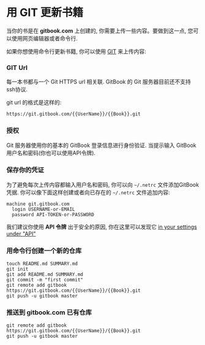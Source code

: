 # 用 GIT 更新书籍

当你的书是在 **gitbook.com** 上创建的, 你需要上传一些内容。要做到这一点, 您可以使用网页编辑器或者命令行.

如果你想使用命令行更新书籍, 你可以使用 [GIT](http://git-scm.com) 来上传内容:

### GIT Url

每一本书都与一个 Git HTTPS url 相关联. GitBook 的 Git 服务器目前还不支持 ssh协议.

git url 的格式是这样的:

```
https://git.gitbook.com/{{UserName}}/{{Book}}.git
```

### 授权

Git 服务器使用你的基本的 GitBook 登录信息进行身份验证. 当提示输入 GitBook 用户名和密码(你也可以使用API令牌).

### 保存你的凭证

为了避免每次上传内容都输入用户名和密码, 你可以向 `~/.netrc` 文件添加GitBook凭据. 你可以像下面这样创建或者向已存在的 `~/.netrc` 文件追加内容:

```
machine git.gitbook.com
  login USERNAME-or-EMAIL
  password API-TOKEN-or-PASSWORD
```

我们建议你使用 **API 令牌** 出于安全的原因, 你在这里可以发现它 [in your settings under "API"](https://www.gitbook.com/settings#api)

### 用命令行创建一个新的仓库

```
touch README.md SUMMARY.md
git init
git add README.md SUMMARY.md
git commit -m "first commit"
git remote add gitbook https://git.gitbook.com/{{UserName}}/{{Book}}.git
git push -u gitbook master
```

### 推送到 gitbook.com 已有仓库

```
git remote add gitbook https://git.gitbook.com/{{UserName}}/{{Book}}.git
git push -u gitbook master
```

